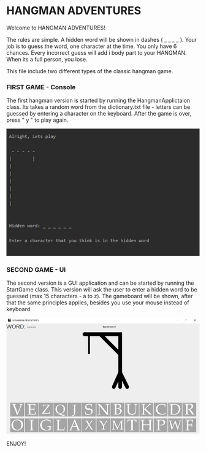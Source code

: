 # HANGMAN ADVENTURES

Welcome to HANGMAN ADVENTURES! 

The rules are simple. A hidden word will be shown in dashes ( _ _ _ _ ). 
Your job is to guess the word, one character at the time.
You only have 6 chances. 
Every incorrect guess will add i body part to your HANGMAN. When its a full person, you lose.

This file include two different types of the classic hangman game.


### FIRST GAME - Console

The first hangman version is started by running the HangmanApplictaion class. Its takes a random word 
from the dictionary.txt file - letters can be guessed
 by entering a character on the keyboard. After the game is over, press " y " to play again.

![Picture of console game](src/Resources/consoleGame.JPG)


### SECOND GAME - UI 

The second version is a GUI application and can be started by running the StartGame class.
This version will ask the user to enter a hidden word to be guessed (max 15 characters - a to z). 
The gameboard will be shown, after that the same principles applies, besides you use your mouse instead of keyboard.
 


![Picture of GameBoard](src/Resources/gameBoardPic.JPG)


ENJOY!

